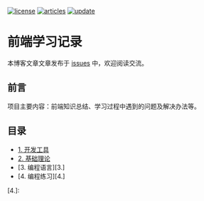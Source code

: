 [![license][license-image]][license-url]
[![articles][articles-image]][articles-url]
[![update][update-image]][update-url]

# 前端学习记录

本博客文章文章发布于 [issues][articles-url] 中，欢迎阅读交流。

## 前言

项目主要内容：前端知识总结、学习过程中遇到的问题及解决办法等。

## 目录

- [1. 开发工具][1.]
- [2. 基础理论][2.]
- [3. 编程语言][3.]
- [4. 编程练习][4.]



[license-image]: https://img.shields.io/badge/license-CC%20BY--NC--SA-green.svg?style=flat-square
[discuss-image]: https://img.shields.io/badge/discuss-welcome-brightgreen.svg?style=flat-square
[articles-image]: https://img.shields.io/github/issues/byodian/blog.svg?style=flat-square&label=articles
[update-image]: https://img.shields.io/github/last-commit/byodian/blog.svg?style=flat-square&label=update
[license-url]: https://creativecommons.org/licenses/by-nc-sa/4.0/deed.zh
[articles-url]: https://github.com/byodian/blog/issues
[update-url]: https://github.com/byodian/blog/commits/master
[1.]: https://github.com/byodian/blog/labels/1.%20%E5%BC%80%E5%8F%91%E5%B7%A5%E5%85%B7
[2.]: 
[3.]: 
[4.]:







